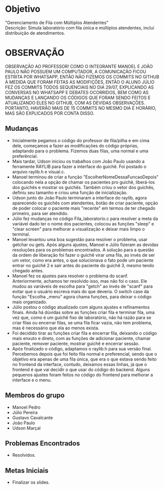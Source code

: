 # Objetivo
"Gerenciamento de Fila com Múltiplos Atendentes"\
Descrição: Simula laboratório com fila única e múltiplos atendentes, inclui distribuição de atendimentos.

# OBSERVAÇÃO
  OBSERVAÇÃO AO PROFESSOR! COMO O INTEGRANTE MANOEL E JOÃO PAULO NÃO POSSUEM UM COMPUTADOR, A COMUNICAÇÃO FICOU ESTRITA POR WHATSAPP, ENTÃO NÃO FIZEMOS OS COMMITS NO GITHUB À MEDIDA QUE FORAM FEITAS AS MODIFIÇÕES, ENTÃO O ALUNO JÚLIO FEZ OS COMMITS TODOS SEQUENCIAIS NO DIA 29/07, EXPLICANDO AS CONVERSAS NO WHATSAPP E DEBATES OCORRIDOS, BEM COMO AS MUDANÇAS E LANÇANDO OS CÓDIGOS QUE FORAM SENDO FEITOS E ATUALIZANDO ELES NO GITHUB, COM AS DEVIDAS OBSERVAÇÕES. PORTANTO, HAVERÃO MAIS DE 15 COMMITS NO MESMO DIA E HORÁRIO, MAS SÃO EXPLICADOS POR CONTA DISSO.

## Mudanças
  - Inicialmente pegamos o código do professor de fila/pilha e em cima dele, começamos a fazer as modificações do código próprias, adaptando para o problema. Fizemos duas filas, uma normal e uma preferêncial.
  - Mais tardar, Udson iniciou os trabalhos com João Paulo usando a ferramente RAYLIB para fazer a interface do guichê. Foi postado o arquivo raylib.h e visual.c.
  - Manoel terminou de criar a função "EscolherNomeDessaFuncaoDepois" colocando nela a opção de chamar os pacientes pro guichê, liberá-los dos guichês e mostrar os guichês. Também criou o vetor dos guichês, definiu seu tamanho e criou uma função de inicialização.
  - Udson junto do João Paulo terminaram a interface do raylib, agora aparecendo os guichês com atendentes, botão de criar paciente, opção de poder colocar o paciente mais "recente" em termos de ter chegado primeiro, para ser atendido.
  - Júlio fez mudanças no código Fila_laboratorio.c para resolver a meta da variável dado ter o nome dos pacientes, colocou as funções "sleep" e "clear screen" para melhorar a visualização e deixar mais limpo o terminal.
  - Manoel levantou uma boa sugestão para resolver o problema, usar getchar ou gets. Após alguns ajustes, Manoel e Júlio fizeram as devidas resoluções para os problemas encontrados. A solução para a questão da ordem de liberação foi fazer o guichê virar uma fila, ao invés de ser um vetor, como era antes, o que solucionava o fato pode um paciente entrar no guichê 2 e sair antes do paciente do guichê 3, mesmo tendo chegado antes.
  - Manoel fez os ajustes para resolver o problema do scanf. Anteriormente, achamos ter resolvido isso, mas não foi o caso. Ele mudou as variáveis de escolha para "getch" ao invés de "scanf" para evitar que o usuário escreva mais do que deveria. O switch case da função "Escolha _menu" agora chama funções, para deixar o código mais organizado.
  - Júlio postou o código atualizado com alguns ajustes e refinamentos finais. Ainda há dúvidas sobre as funções criar fila e terminar fila, uma vez que, como é um guichê fixo de laboratório, não há razão para se criar filas ou encerrar filas, se uma fila ficar vazia, não tem problema, mas é necessário que ela ao menos exista.
  - Foi decidido tirar as funções criar fila e encerrar fila, deixando o código mais enxuto e direto, com as funções de adicionar paciente, chamar paciente, remover paciente, mostrar guichê e encerrar sessão.
  - Após finalizado o código, adaptamos o raylib.h para sua versão final. Percebemos depois que foi feito fila normal e preferencial, sendo que o objetivo era apenas de uma fila única, que era o que estava sendo feito no frontend da interface, contudo, deixamos essas linhas, já que o frontend é que vai decidir o que usar do código do backend. Alguns pequenos ajustes foram feitos no código do frontend para melhorar a interface e o menu.
  
## Membros do grupo
- Manoel Pedro
- Júlio Pereira
- Gustavo Cavalcante
- João Paulo
- Udson Marçal  

## Problemas Encontrados
- Resolvidos.

## Metas Iniciais
- Finalizar os slides.
